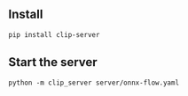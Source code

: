 ## Install

```markdown
pip install clip-server
```

## Start the server

```markdown
python -m clip_server server/onnx-flow.yaml
```